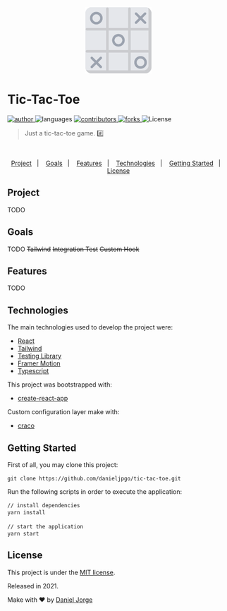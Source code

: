 <!-- TODO

- ~~useLocalStorageState hook~~
- ~~Integration Test~~
- ~~Coverage 100%~~
- ~~Tailwind~~
- Animation - Framer Motion
- Test Local Storage
 -->


<div align="center">
    <img
      alt="tic tac toe"
      title="tic tac toe"
      src=".github/tic-tac-toe.svg"
      width="150px" />
</div>

<h1 align="left">Tic-Tac-Toe</h1>

<p align="left">
   <a href="https://github.com/danieljpgo">
      <img
        alt="author"
        src="https://img.shields.io/badge/author-danieljpgo-9CA3AF?style=flat&labelColor=E5E7EB"
      />
   </a>
   <img
      alt="languages"
      src="https://img.shields.io/github/languages/count/danieljpgo/tic-tac-toe?color=9CA3AF&style=flat&labelColor=E5E7EB"
   />
   <a href="https://github.com/danieljpgo/tic-tac-toe/graphs/contributors">
      <img
        alt="contributors"
        src="https://img.shields.io/github/stars/danieljpgo/tic-tac-toe?color=9CA3AF&style=flat&labelColor=E5E7EB"/>
   </a>
    <a href="https://github.com/danieljpgo/tic-tac-toe/network/members">
      <img
         alt="forks"
         src="https://img.shields.io/github/forks/danieljpgo/tic-tac-toe?color=9CA3AF&style=flat&labelColor=E5E7EB"/>
   </a>
     <img alt="License" src="https://img.shields.io/badge/license-MIT-9CA3AF?style=flat&labelColor=E5E7EB">
</p>

> Just a tic-tac-toe game. :hash:

&nbsp;

<p align="center">
   <a href="#project">Project</a>&nbsp;&nbsp;&nbsp;|&nbsp;&nbsp;&nbsp;
   <a href="#goals">Goals</a>&nbsp;&nbsp;&nbsp;|&nbsp;&nbsp;&nbsp;
   <a href="#features">Features</a>&nbsp;&nbsp;&nbsp;|&nbsp;&nbsp;&nbsp;
   <a href="#technologies">Technologies</a>&nbsp;&nbsp;&nbsp;|&nbsp;&nbsp;&nbsp;
   <a href="#getting-started">Getting Started</a>&nbsp;&nbsp;&nbsp;|&nbsp;&nbsp;&nbsp;
   <a href="#license">License</a>
</p>

## Project
TODO

## Goals
TODO
~~Tailwind~~
~~Integration Test~~
~~Custom Hook~~

## Features
TODO

## Technologies
The main technologies used to develop the project were:
- [React](https://reactjs.org/)
- [Tailwind](https://tailwindcss.com/) 
- [Testing Library](https://testing-library.com/)
- [Framer Motion](https://www.framer.com/motion/)
- [Typescript](https://www.typescriptlang.org/)

This project was bootstrapped with:
- [create-react-app](https://github.com/facebook/create-react-app)

Custom configuration layer make with:
- [craco](https://github.com/gsoft-inc/craco)


## Getting Started
First of all, you may clone this project:
```
git clone https://github.com/danieljpgo/tic-tac-toe.git
```
Run the following scripts in order to execute the application:
```
// install dependencies
yarn install

// start the application
yarn start
```

## License
This project is under the [MIT license](https://github.com/danieljpgo/tic-tac-toe/blob/master/LICENSE).
<div>Released in 2021.</div>

Make with ❤️ by [Daniel Jorge](https://github.com/danieljpgo)